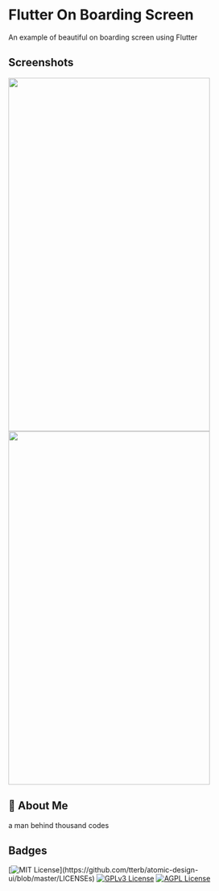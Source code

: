 # Flutter On Boarding Screen

An example of beautiful on boarding screen using Flutter

## Screenshots
<img src="https://i.ibb.co/sqykSfZ/Screen-Shot-2022-04-10-at-12-59-03.png" width="400" height="700">
<img src="https://i.ibb.co/tMKGn1w/Screen-Shot-2022-04-10-at-13-04-03.png" width="400" height="700">


## 🚀 About Me
a man behind thousand codes

## Badges

[![MIT License](https://img.shields.io/apm/l/atomic-design-ui.svg?)](https://github.com/tterb/atomic-design-ui/blob/master/LICENSEs)
[![GPLv3 License](https://img.shields.io/badge/License-GPL%20v3-yellow.svg)](https://opensource.org/licenses/)
[![AGPL License](https://img.shields.io/badge/license-AGPL-blue.svg)](http://www.gnu.org/licenses/agpl-3.0)
